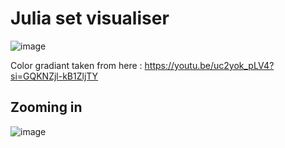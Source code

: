 # Julia set visualiser

![image](https://github.com/user-attachments/assets/55ab486a-d5e4-473f-8e4c-f7ec50871d82)

Color gradiant taken from here : https://youtu.be/uc2yok_pLV4?si=GQKNZjl-kB1ZljTY

## Zooming in

![image](https://github.com/user-attachments/assets/419b5205-95b6-4925-bf8c-1bca3ded4959)

